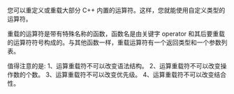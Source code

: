 您可以重定义或重载大部分 C++ 内置的运算符。这样，您就能使用自定义类型的运算符。

重载的运算符是带有特殊名称的函数，函数名是由关键字 operator 和其后要重载的运算符符号构成的。与其他函数一样，重载运算符有一个返回类型和一个参数列表。

值得注意的是:
1、运算重载符不可以改变语法结构。
2、运算重载符不可以改变操作数的个数。
3、运算重载符不可以改变优先级。
4、运算重载符不可以改变结合性。
